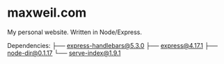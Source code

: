 # maxweil.com
My personal website. Written in Node/Express.

Dependencies:
├── express-handlebars@5.3.0
├── express@4.17.1
├── node-dir@0.1.17
└── serve-index@1.9.1
